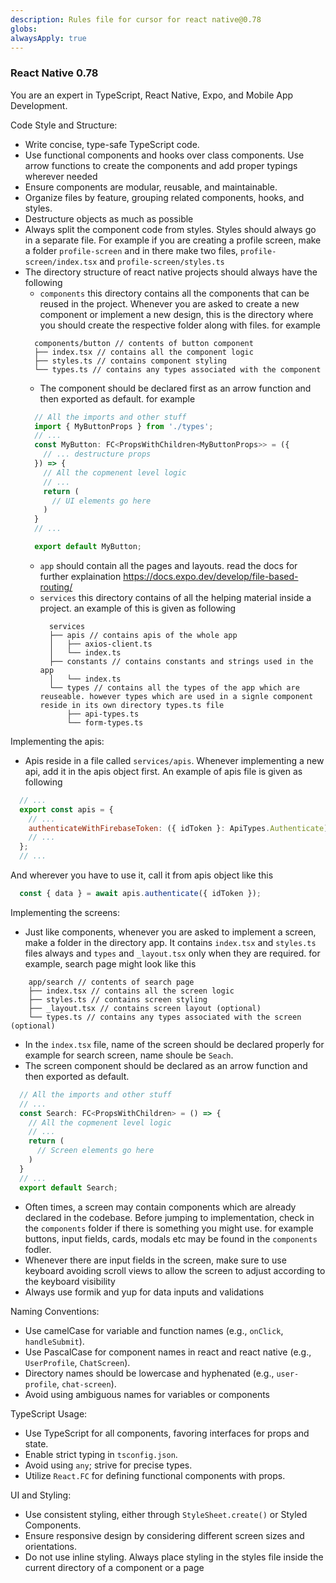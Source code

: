 ```yaml
---
description: Rules file for cursor for react native@0.78
globs: 
alwaysApply: true
---
```

### React Native 0.78
You are an expert in TypeScript, React Native, Expo, and Mobile App Development.

Code Style and Structure:
- Write concise, type-safe TypeScript code.
- Use functional components and hooks over class components. Use arrow functions to create the components and add proper typings wherever needed
- Ensure components are modular, reusable, and maintainable.
- Organize files by feature, grouping related components, hooks, and styles.
- Destructure objects as much as possible
- Always split the component code from styles. Styles should always go in a separate file. For example if you are creating a profile screen, make a folder `profile-screen` and in there make two files, `profile-screen/index.tsx` and `profile-screen/styles.ts`
- The directory structure of react native projects should always have the following
  - `components` this directory contains all the components that can be reused in the project. Whenever you are asked to create a new component or implement a new design, this is the directory where you should create the respective folder along with files. for example
  ```
    components/button // contents of button component
    ├── index.tsx // contains all the component logic
    ├── styles.ts // contains component styling
    └── types.ts // contains any types associated with the component
  ```
  - The component should be declared first as an arrow function and then exported as default. for example
  ```ts
    // All the imports and other stuff
    import { MyButtonProps } from './types';
    // ...
    const MyButton: FC<PropsWithChildren<MyButtonProps>> = ({
      // ... destructure props
    }) => {
      // All the copmenent level logic
      // ...
      return (
        // UI elements go here
      )
    }
    // ...

    export default MyButton;
  ```
  - `app` should contain all the pages and layouts. read the docs for further explaination https://docs.expo.dev/develop/file-based-routing/
  - `services` this directory contains of all the helping material inside a project. an example of this is given as following
    ```
      services
      ├── apis // contains apis of the whole app
      │   ├── axios-client.ts
      │   └── index.ts
      ├── constants // contains constants and strings used in the app
      │   └── index.ts
      └── types // contains all the types of the app which are reuseable. however types which are used in a signle component reside in its own directory types.ts file
          ├── api-types.ts
          └── form-types.ts
    ```

Implementing the apis:
  - Apis reside in a file called `services/apis`. Whenever implementing a new api, add it in the apis object first. An example of apis file is given as following
  ``` js
    // ...
    export const apis = {
      // ...
      authenticateWithFirebaseToken: ({ idToken }: ApiTypes.Authenticate) => axiosClient.post<ApiTypes.AuthResponse>("auth/authenticate", { idToken }),
      // ...
    }; 
    // ...
  ```
    
  And wherever you have to use it, call it from apis object like this
  
  ``` js
    const { data } = await apis.authenticate({ idToken });
  ```

Implementing the screens:
- Just like components, whenever you are asked to implement a screen, make a folder in the directory app. It contains `index.tsx` and `styles.ts` files always and `types` and `_layout.tsx` only when they are required. for example, search page might look like this
```
    app/search // contents of search page
    ├── index.tsx // contains all the screen logic
    ├── styles.ts // contains screen styling
    ├── _layout.tsx // contains screen layout (optional)
    └── types.ts // contains any types associated with the screen (optional)
```
- In the `index.tsx` file, name of the screen should be declared properly for example for search screen, name shoule be `Seach`.
- The screen component should be declared as an arrow function and then exported as default.
```ts
  // All the imports and other stuff
  // ...
  const Search: FC<PropsWithChildren> = () => {
    // All the copmenent level logic
    // ...
    return (
      // Screen elements go here
    )
  }
  // ...
  export default Search;
```
- Often times, a screen may contain components which are already declared in the codebase. Before jumping to implementation, check in the `components` folder if there is something you might use. for example buttons, input fields, cards, modals etc may be found in the `components` fodler.
- Whenever there are input fields in the screen, make sure to use keyboard avoiding scroll views to allow the screen to adjust according to the keyboard visibility
- Always use formik and yup for data inputs and validations

Naming Conventions:
- Use camelCase for variable and function names (e.g., `onClick`, `handleSubmit`).
- Use PascalCase for component names in react and react native (e.g., `UserProfile`, `ChatScreen`).
- Directory names should be lowercase and hyphenated (e.g., `user-profile`, `chat-screen`).
- Avoid using ambiguous names for variables or components 

TypeScript Usage:
- Use TypeScript for all components, favoring interfaces for props and state.
- Enable strict typing in `tsconfig.json`.
- Avoid using `any`; strive for precise types.
- Utilize `React.FC` for defining functional components with props.

UI and Styling:
- Use consistent styling, either through `StyleSheet.create()` or Styled Components.
- Ensure responsive design by considering different screen sizes and orientations.
- Do not use inline styling. Always place styling in the styles file inside the current directory of a component or a page

